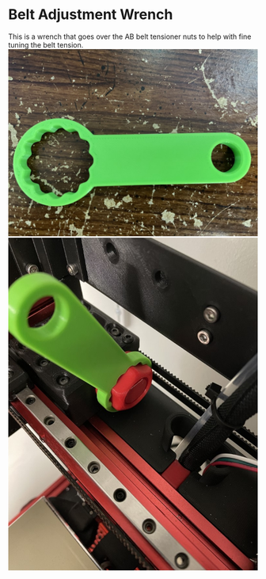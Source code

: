 # Belt Adjustment Wrench
This is a wrench that goes over the AB belt tensioner nuts to help with fine tuning the belt tension.
![Tool](./Images/Tool.jpg)
![Tool_2](./Images/Tool_2.jpg)

 
